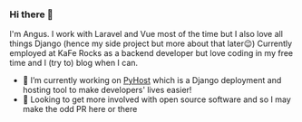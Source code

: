 ### Hi there 👋

I'm Angus. I work with Laravel and Vue most of the time but I also love all things Django (hence my side project but more about that later😉)
Currently employed at KaFe Rocks as a backend developer but love coding in my free time and I (try to) blog when I can.

- 🔭 I’m currently working on [PyHost](https://pyhost.io) which is a Django deployment and hosting tool to make developers' lives easier!
- 🌱 Looking to get more involved with open source software and so I may make the odd PR here or there 
<!--
**allmanaj/allmanaj** is a ✨ _special_ ✨ repository because its `README.md` (this file) appears on your GitHub profile.

Here are some ideas to get you started:

- 🔭 I’m currently working on ...
- 🌱 I’m currently learning ...
- 👯 I’m looking to collaborate on ...
- 🤔 I’m looking for help with ...
- 💬 Ask me about ...
- 📫 How to reach me: ...
- 😄 Pronouns: ...
- ⚡ Fun fact: ...
-->
